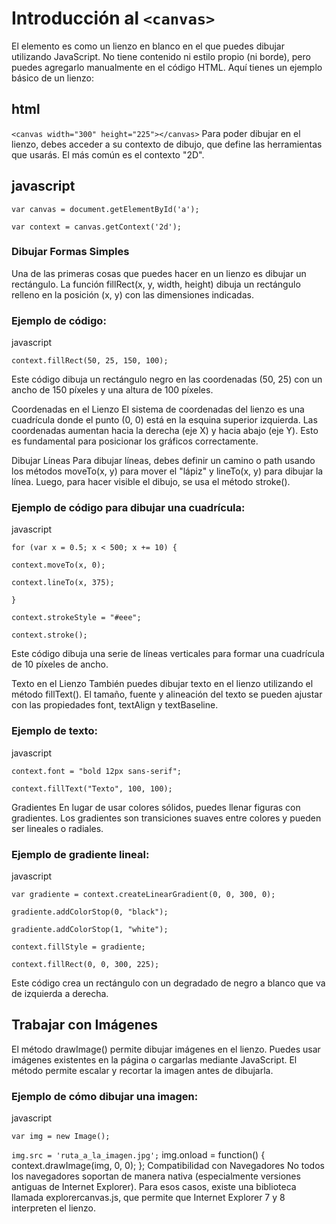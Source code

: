 # Introducción al `<canvas>` #
El elemento <canvas> es como un lienzo en blanco en el que puedes dibujar utilizando JavaScript. No tiene contenido ni estilo propio (ni borde), pero puedes agregarlo manualmente en el código HTML. Aquí tienes un ejemplo básico de un lienzo:

## html ##
`<canvas width="300" height="225"></canvas>`
Para poder dibujar en el lienzo, debes acceder a su contexto de dibujo, que define las herramientas que usarás. El más común es el contexto "2D".

## javascript ##
`var canvas = document.getElementById('a');`

`var context = canvas.getContext('2d');`

### Dibujar Formas Simples ###
Una de las primeras cosas que puedes hacer en un lienzo es dibujar un rectángulo. La función fillRect(x, y, width, height) dibuja un rectángulo relleno en la posición (x, y) con las dimensiones indicadas.

### Ejemplo de código: ###

javascript

`context.fillRect(50, 25, 150, 100);`

Este código dibuja un rectángulo negro en las coordenadas (50, 25) con un ancho de 150 píxeles y una altura de 100 píxeles.

Coordenadas en el Lienzo
El sistema de coordenadas del lienzo es una cuadrícula donde el punto (0, 0) está en la esquina superior izquierda. Las coordenadas aumentan hacia la derecha (eje X) y hacia abajo (eje Y). Esto es fundamental para posicionar los gráficos correctamente.

Dibujar Líneas
Para dibujar líneas, debes definir un camino o path usando los métodos moveTo(x, y) para mover el "lápiz" y lineTo(x, y) para dibujar la línea. Luego, para hacer visible el dibujo, se usa el método stroke().

### Ejemplo de código para dibujar una cuadrícula: ###

javascript

`for (var x = 0.5; x < 500; x += 10) {`
 
  `context.moveTo(x, 0);`
 
  `context.lineTo(x, 375);`

`}`

`context.strokeStyle = "#eee";`

`context.stroke();`

Este código dibuja una serie de líneas verticales para formar una cuadrícula de 10 píxeles de ancho.

Texto en el Lienzo
También puedes dibujar texto en el lienzo utilizando el método fillText(). El tamaño, fuente y alineación del texto se pueden ajustar con las propiedades font, textAlign y textBaseline.

### Ejemplo de texto: ###

javascript

`context.font = "bold 12px sans-serif";`

`context.fillText("Texto", 100, 100);`

Gradientes
En lugar de usar colores sólidos, puedes llenar figuras con gradientes. Los gradientes son transiciones suaves entre colores y pueden ser lineales o radiales.

### Ejemplo de gradiente lineal: ###

javascript

`var gradiente = context.createLinearGradient(0, 0, 300, 0);`

`gradiente.addColorStop(0, "black");`

`gradiente.addColorStop(1, "white");`

`context.fillStyle = gradiente;`

`context.fillRect(0, 0, 300, 225);`

Este código crea un rectángulo con un degradado de negro a blanco que va de izquierda a derecha.

## Trabajar con Imágenes ##

El método drawImage() permite dibujar imágenes en el lienzo. Puedes usar imágenes existentes en la página o cargarlas mediante JavaScript. El método permite escalar y recortar la imagen antes de dibujarla.

### Ejemplo de cómo dibujar una imagen: ###

javascript

`var img = new Image();`

`img.src = 'ruta_a_la_imagen.jpg';`
img.onload = function() {
  context.drawImage(img, 0, 0);
};
Compatibilidad con Navegadores
No todos los navegadores soportan <canvas> de manera nativa (especialmente versiones antiguas de Internet Explorer). Para esos casos, existe una biblioteca llamada explorercanvas.js, que permite que Internet Explorer 7 y 8 interpreten el lienzo.
